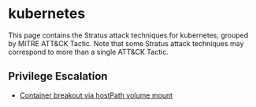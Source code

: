 # kubernetes

This page contains the Stratus attack techniques for kubernetes, grouped by MITRE ATT&CK Tactic.
Note that some Stratus attack techniques may correspond to more than a single ATT&CK Tactic.


## Privilege Escalation

- [Container breakout via hostPath volume mount](./k8s.privilege-escalation.hostpath-volume.md)

